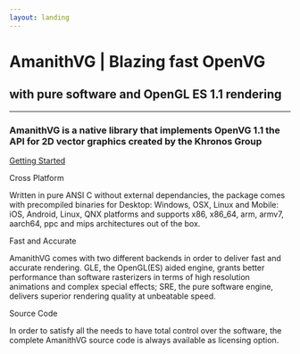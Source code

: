 ```yaml
---
layout: landing
---
```


<div id="logo"></div>

# <span class="w500">A</span>manith<span class="w500">VG</span> | Blazing fast <span class="w300">OpenVG</span>

## with pure software and OpenGL ES 1.1 rendering

---

### AmanithVG is a native library that implements OpenVG 1.1 the API for 2D vector graphics created by the Khronos Group  

<a id="redbutton" href="/docs/tut/000-get-amanithvg-sdk.html">Getting Started</a>

<div id="leftsection">
<span class="titlesection">Cross Platform</span>
<p>Written in pure ANSI C without external dependancies, the package comes with precompiled binaries for Desktop: Windows, OSX, Linux and Mobile: iOS, Android, Linux, QNX platforms and supports x86, x86_64, arm, armv7, aarch64, ppc and mips architectures out of the box.</p>
</div>

<div id="middlesection">
<span class="titlesection">Fast and Accurate</span>
<p>AmanithVG comes with two different backends in order to deliver fast and accurate rendering. GLE, the OpenGL(ES) aided engine, grants better performance than software rasterizers in terms of high resolution animations and complex special effects; SRE, the pure software engine, delivers superior rendering quality at unbeatable speed.</p>
</div>

<div id="rightsection">
<span class="titlesection">Source Code</span>
<p>In order to satisfy all the needs to have total control over the software, the complete AmanithVG source code is always available as licensing option.</p>
</div>

<p><br><br><br></p>
